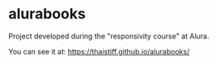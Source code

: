 # alurabooks
Project developed during the "responsivity course" at Alura.

You can see it at: https://thaistiff.github.io/alurabooks/
